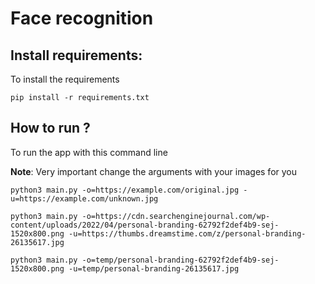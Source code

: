 # Face recognition

## Install requirements:

To install the requirements

```
pip install -r requirements.txt
```

## How to run ?

To run the app with this command line 

**Note**: Very important change the arguments with your images for you

```
python3 main.py -o=https://example.com/original.jpg -u=https://example.com/unknown.jpg
```

```
python3 main.py -o=https://cdn.searchenginejournal.com/wp-content/uploads/2022/04/personal-branding-62792f2def4b9-sej-1520x800.png -u=https://thumbs.dreamstime.com/z/personal-branding-26135617.jpg
```

```
python3 main.py -o=temp/personal-branding-62792f2def4b9-sej-1520x800.png -u=temp/personal-branding-26135617.jpg
```